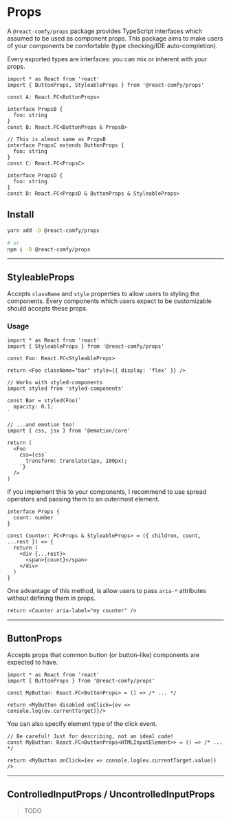# Props

A `@react-comfy/props` package provides TypeScript interfaces which assumed to be used as component props.
This package aims to make users of your components be comfortable (type checking/IDE auto-completion).

Every exported types are interfaces: you can mix or inherent with your props.

```tsx
import * as React from 'react'
import { ButtonProps, StyleableProps } from '@react-comfy/props'

const A: React.FC<ButtonProps>

interface PropsB {
  foo: string
}
const B: React.FC<ButtonProps & PropsB>

// This is almost same as PropsB
interface PropsC extends ButtonProps {
  foo: string
}
const C: React.FC<PropsC>

interface PropsD {
  foo: string
}
const D: React.FC<PropsD & ButtonProps & StyleableProps>
```

## Install

```bash
yarn add -D @react-comfy/props

# or
npm i -D @react-comfy/props
```

---

## StyleableProps

Accepts `className` and `style` properties to allow users to styling the components.
Every components which users expect to be customizable should accepts these props.

### Usage

```tsx
import * as React from 'react'
import { StyleableProps } from '@react-comfy/props'

const Foo: React.FC<StyleableProps>

return <Foo className="bar" style={{ display: 'flex' }} />

// Works with styled-components
import styled from 'styled-components'

const Bar = styled(Foo)`
  opacity: 0.1;
`

// ...and emotion too!
import { css, jsx } from '@emotion/core'

return (
  <Foo
    css={css`
      transform: translate(1px, 100px);
    `}
  />
)
```

If you implement this to your components, I recommend to use spread operators and passing them to an outermost element.

```tsx
interface Props {
  count: number
}

const Counter: FC<Props & StyleableProps> = ({ children, count, ...rest }) => {
  return (
    <div {...rest}>
      <span>{count}</span>
    </div>
  )
}
```

One advantage of this method, is allow users to pass `aria-*` attributes without defining them in props.

```tsx
return <Counter aria-label="my counter" />
```

---

## ButtonProps

Accepts props that common button (or button-like) components are expected to have.

```tsx
import * as React from 'react'
import { ButtonProps } from '@react-comfy/props'

const MyButton: React.FC<ButtonProps> = () => /* ... */

return <MyButton disabled onClick={ev => console.log(ev.currentTarget)}/>
```

You can also specify element type of the click event.

```tsx
// Be careful! Just for describing, not an ideal code!
const MyButton: React.FC<ButtonProps<HTMLInputElement>> = () => /* ... */

return <MyButton onClick={ev => console.log(ev.currentTarget.value)} />
```

---

## ControlledInputProps / UncontrolledInputProps

> TODO
